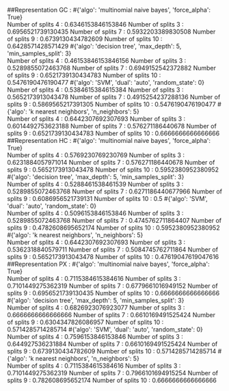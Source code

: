 ##Representation GC :
#{'algo': 'multinomial naive bayes', 'force_alpha': True}  
Number of splits 4 :
0.6346153846153846
Number of splits 3 :
0.6956521739130435
Number of splits 7 :
0.5932203389830508
Number of splits 9 :
0.6739130434782609
Number of splits 10 :
0.6428571428571429
#{'algo': 'decision tree', 'max_depth': 5, 'min_samples_split': 3}  
Number of splits 4 :
0.46153846153846156
Number of splits 3 :
0.5289855072463768
Number of splits 7 :
0.6949152542372882
Number of splits 9 :
0.6521739130434783
Number of splits 10 :
0.5476190476190477
#{'algo': 'SVM', 'dual': 'auto', 'random_state': 0}  
Number of splits 4 :
0.5384615384615384
Number of splits 3 :
0.5652173913043478
Number of splits 7 :
0.4915254237288136
Number of splits 9 :
0.5869565217391305
Number of splits 10 :
0.5476190476190477
#{'algo': 'k nearest neighbors', 'n_neighbors': 5}  
Number of splits 4 :
0.6442307692307693
Number of splits 3 :
0.6014492753623188
Number of splits 7 :
0.576271186440678
Number of splits 9 :
0.6521739130434783
Number of splits 10 :
0.6666666666666666
##Representation HC :
#{'algo': 'multinomial naive bayes', 'force_alpha': True}  
Number of splits 4 :
0.5769230769230769
Number of splits 3 :
0.6231884057971014
Number of splits 7 :
0.576271186440678
Number of splits 9 :
0.5652173913043478
Number of splits 10 :
0.5952380952380952
#{'algo': 'decision tree', 'max_depth': 5, 'min_samples_split': 3}  
Number of splits 4 :
0.5288461538461539
Number of splits 3 :
0.5289855072463768
Number of splits 7 :
0.6271186440677966
Number of splits 9 :
0.6086956521739131
Number of splits 10 :
0.5
#{'algo': 'SVM', 'dual': 'auto', 'random_state': 0}  
Number of splits 4 :
0.5096153846153846
Number of splits 3 :
0.5289855072463768
Number of splits 7 :
0.4745762711864407
Number of splits 9 :
0.4782608695652174
Number of splits 10 :
0.5952380952380952
#{'algo': 'k nearest neighbors', 'n_neighbors': 5}  
Number of splits 4 :
0.6442307692307693
Number of splits 3 :
0.5362318840579711
Number of splits 7 :
0.5084745762711864
Number of splits 9 :
0.5652173913043478
Number of splits 10 :
0.47619047619047616
##Representation PX :
#{'algo': 'multinomial naive bayes', 'force_alpha': True}  
Number of splits 4 :
0.7115384615384616
Number of splits 3 :
0.7101449275362319
Number of splits 7 :
0.6779661016949152
Number of splits 9 :
0.6956521739130435
Number of splits 10 :
0.6666666666666666
#{'algo': 'decision tree', 'max_depth': 5, 'min_samples_split': 3}  
Number of splits 4 :
0.6826923076923077
Number of splits 3 :
0.6666666666666666
Number of splits 7 :
0.6610169491525424
Number of splits 9 :
0.6304347826086957
Number of splits 10 :
0.5714285714285714
#{'algo': 'SVM', 'dual': 'auto', 'random_state': 0}  
Number of splits 4 :
0.7596153846153846
Number of splits 3 :
0.644927536231884
Number of splits 7 :
0.6610169491525424
Number of splits 9 :
0.6739130434782609
Number of splits 10 :
0.5714285714285714
#{'algo': 'k nearest neighbors', 'n_neighbors': 5}  
Number of splits 4 :
0.7115384615384616
Number of splits 3 :
0.7101449275362319
Number of splits 7 :
0.7966101694915254
Number of splits 9 :
0.782608695652174
Number of splits 10 :
0.6666666666666666
